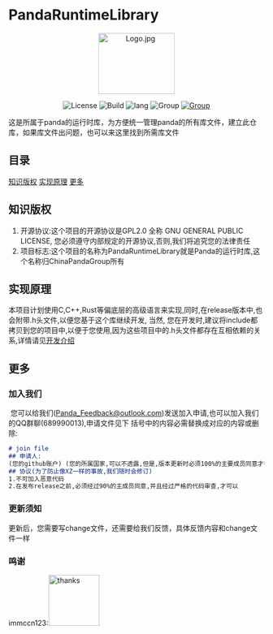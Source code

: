 # PandaRuntimeLibrary

<p align="center">
    <img src="http://imgos.cn/2024/08/05/66b044cf1f637.jpg" alt="Logo.jpg" width="150" height="120" title="Logo.jpg" />
</p>


<p align="center">
    <img src="https://img.shields.io/badge/license-GPLv2.0-blue.svg" alt="License">
    <img src="https://img.shields.io/badge/build-passing-brightgreen.svg" alt="Build">
    <img src="https://img.shields.io/badge/lang-C/C++-yellow.svg" alt="lang">
    <img src="https://img.shields.io/badge/group-PandaGroup-green.svg" alt="Group">
    <a href="https://space.bilibili.com/1526443661"><img src="https://img.shields.io/badge/bilibili-writing-blue.svg" alt="Group"></a>
</p>


这是所属于panda的运行时库，为方便统一管理panda的所有库文件，建立此仓库，如果库文件出问题，也可以来这里找到所需库文件
## 目录
[知识版权](#知识版权)
[实现原理](#实现原理)
[更多](#更多)

## 知识版权
1. 开源协议:这个项目的开源协议是GPL2.0 全称 GNU GENERAL PUBLIC LICENSE, 您必须遵守内部规定的开源协议,否则,我们将追究您的法律责任
2. 项目标志:这个项目的名称为PandaRuntimeLibrary就是Panda的运行时库,这个名称归ChinaPandaGroup所有

## 实现原理
本项目计划使用C,C++,Rust等偏底层的高级语言来实现,同时,在release版本中,也会附带.h头文件,以便您基于这个库继续开发, 当然, 您在开发时,建议将include都拷贝到您的项目中,以便于您使用,因为这些项目中的.h头文件都存在互相依赖的关系,详情请见[开发介绍](./docs/develop/main.md)

## 更多

### 加入我们
​	您可以给我们(Panda_Feedback@outlook.com)发送加入申请,也可以加入我们的QQ群聊(689990013),申请文件见下 括号中的内容必需替换成对应的内容或删除: 

```markdown
# join file
## 申请人:
(您的github账户) (您的所属国家,可以不透露,但是,版本更新时必须100%的主要成员同意才行) (邮箱) 
## 协议(为了防止像XZ一样的事故,我们随时会修订)
1.不可加入恶意代码
2.在发布release之前,必须经过90%的主成员同意,并且经过严格的代码审查,才可以
```

### 更新须知

​	更新后，您需要写change文件，还需要给我们反馈，具体反馈内容和change文件一样

### 鸣谢
immccn123:<img src="https://avatars.githubusercontent.com/u/41335471?s=48&v=4" alt="thanks" width="100" height="100">
